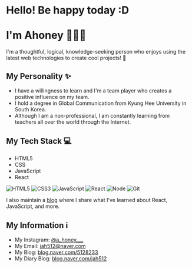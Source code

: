 # Hello! Be happy today :D <br><br> I'm Ahoney :honeybee::honeybee::honeybee:

I'm a thoughtful, logical, knowledge-seeking person who enjoys using the latest web technologies to create cool projects! :rocket: 

## My Personality :sparkles:

- I have a willingness to learn and I'm a team player who creates a positive influence on my team. 
- I hold a degree in Global Communication from Kyung Hee University in South Korea.
- Although I am a non-professional, I am constantly learning from teachers all over the world through the Internet. 

## My Tech Stack :computer:

- HTML5
- CSS
- JavaScript
- React

![HTML5](https://img.shields.io/badge/-HTML5-F05032?style=for-the-badge&logo=html5&logoColor=ffffff)
![CSS3](https://img.shields.io/badge/-CSS3-007ACC?style=for-the-badge&logo=css3)
![JavaScript](https://img.shields.io/badge/-JavaScript-%23F7DF1C?style=for-the-badge&logo=javascript&logoColor=000000&labelColor=%23F7DF1C&color=%23FFCE5A)
![React](https://img.shields.io/badge/-React-222222?style=for-the-badge&logo=react)
![Node](https://img.shields.io/badge/-Nodejs-43853d?style=for-the-badge&logo=Node.js&logoColor=white)
![Git](https://img.shields.io/badge/-Git-F05032?style=for-the-badge&logo=git&logoColor=ffffff)

I also maintain a [blog](https://blog.naver.com/5128233) where I share what I've learned about React, JavaScript, and more.


## My Information :information_source:

- My Instagram: [@a_honey___](https://www.instagram.com/a_honey___/)
- My Email: [jah512@naver.com](mailto:jah512@naver.com)
- My Blog: [blog.naver.com/5128233](https://blog.naver.com/5128233)
- My Diary Blog: [blog.naver.com/jah512](https://blog.naver.com/jah512)
